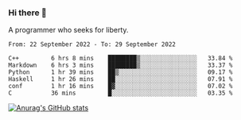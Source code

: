 ### Hi there 👋

<!--
**shejialuo/shejialuo** is a ✨ _special_ ✨ repository because its `README.md` (this file) appears on your GitHub profile.

Here are some ideas to get you started:

- 🔭 I’m currently working on ...
- 🌱 I’m currently learning ...
- 👯 I’m looking to collaborate on ...
- 🤔 I’m looking for help with ...
- 💬 Ask me about ...
- 📫 How to reach me: ...
- 😄 Pronouns: ...
- ⚡ Fun fact: ...
-->

A programmer who seeks for liberty.

<!--START_SECTION:waka-->

```text
From: 22 September 2022 - To: 29 September 2022

C++         6 hrs 8 mins    ████████▒░░░░░░░░░░░░░░░░   33.84 %
Markdown    6 hrs 3 mins    ████████▒░░░░░░░░░░░░░░░░   33.37 %
Python      1 hr 39 mins    ██▒░░░░░░░░░░░░░░░░░░░░░░   09.17 %
Haskell     1 hr 26 mins    ██░░░░░░░░░░░░░░░░░░░░░░░   07.91 %
conf        1 hr 16 mins    █▓░░░░░░░░░░░░░░░░░░░░░░░   07.02 %
C           36 mins         █░░░░░░░░░░░░░░░░░░░░░░░░   03.35 %
```

<!--END_SECTION:waka-->

[![Anurag's GitHub stats](https://github-readme-stats.vercel.app/api?username=shejialuo&show_icons=true&theme=dracula)](https://github.com/anuraghazra/github-readme-stats)

